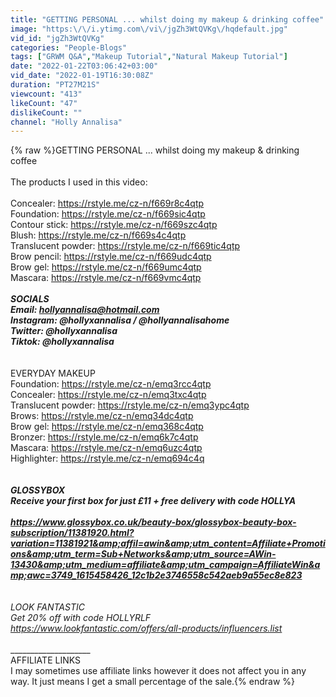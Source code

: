 ```yaml
---
title: "GETTING PERSONAL ... whilst doing my makeup & drinking coffee"
image: "https:\/\/i.ytimg.com\/vi\/jgZh3WtQVKg\/hqdefault.jpg"
vid_id: "jgZh3WtQVKg"
categories: "People-Blogs"
tags: ["GRWM Q&A","Makeup Tutorial","Natural Makeup Tutorial"]
date: "2022-01-22T03:06:42+03:00"
vid_date: "2022-01-19T16:30:08Z"
duration: "PT27M21S"
viewcount: "413"
likeCount: "47"
dislikeCount: ""
channel: "Holly Annalisa"
---
```

{% raw %}GETTING PERSONAL ... whilst doing my makeup &amp; drinking coffee<br /><br />The products I used in this video:<br /><br />Concealer: <a rel="nofollow" target="blank" href="https://rstyle.me/cz-n/f669r8c4qtp">https://rstyle.me/cz-n/f669r8c4qtp</a><br />Foundation: <a rel="nofollow" target="blank" href="https://rstyle.me/cz-n/f669sic4qtp">https://rstyle.me/cz-n/f669sic4qtp</a><br />Contour stick: <a rel="nofollow" target="blank" href="https://rstyle.me/cz-n/f669szc4qtp">https://rstyle.me/cz-n/f669szc4qtp</a><br />Blush: <a rel="nofollow" target="blank" href="https://rstyle.me/cz-n/f669s4c4qtp">https://rstyle.me/cz-n/f669s4c4qtp</a><br />Translucent powder: <a rel="nofollow" target="blank" href="https://rstyle.me/cz-n/f669tic4qtp">https://rstyle.me/cz-n/f669tic4qtp</a><br />Brow pencil: <a rel="nofollow" target="blank" href="https://rstyle.me/cz-n/f669udc4qtp">https://rstyle.me/cz-n/f669udc4qtp</a><br />Brow gel: <a rel="nofollow" target="blank" href="https://rstyle.me/cz-n/f669umc4qtp">https://rstyle.me/cz-n/f669umc4qtp</a><br />Mascara: <a rel="nofollow" target="blank" href="https://rstyle.me/cz-n/f669vmc4qtp">https://rstyle.me/cz-n/f669vmc4qtp</a><br />_____________________<br />SOCIALS <br />Email: hollyannalisa@hotmail.com<br />Instagram: @hollyxannalisa / @hollyannalisahome<br />Twitter: @hollyxannalisa<br />Tiktok: @hollyxannalisa<br /><br />_____________________<br />EVERYDAY MAKEUP<br />Foundation: <a rel="nofollow" target="blank" href="https://rstyle.me/cz-n/emq3rcc4qtp​">https://rstyle.me/cz-n/emq3rcc4qtp​</a><br />Concealer: <a rel="nofollow" target="blank" href="https://rstyle.me/cz-n/emq3txc4qtp​">https://rstyle.me/cz-n/emq3txc4qtp​</a><br />Translucent powder: <a rel="nofollow" target="blank" href="https://rstyle.me/cz-n/emq3ypc4qtp​">https://rstyle.me/cz-n/emq3ypc4qtp​</a><br />Brows: <a rel="nofollow" target="blank" href="https://rstyle.me/cz-n/emq34dc4qtp​">https://rstyle.me/cz-n/emq34dc4qtp​</a><br />Brow gel: <a rel="nofollow" target="blank" href="https://rstyle.me/cz-n/emq368c4qtp​">https://rstyle.me/cz-n/emq368c4qtp​</a><br />Bronzer: <a rel="nofollow" target="blank" href="https://rstyle.me/cz-n/emq6k7c4qtp​">https://rstyle.me/cz-n/emq6k7c4qtp​</a><br />Mascara: <a rel="nofollow" target="blank" href="https://rstyle.me/cz-n/emq6uzc4qtp​">https://rstyle.me/cz-n/emq6uzc4qtp​</a><br />Highlighter: <a rel="nofollow" target="blank" href="https://rstyle.me/cz-n/emq694c4q​">https://rstyle.me/cz-n/emq694c4q​</a><br /><br />_____________________<br />GLOSSYBOX<br />Receive your first box for just £11 + free delivery with code HOLLYA<br /><br /><a rel="nofollow" target="blank" href="https://www.glossybox.co.uk/beauty-box/glossybox-beauty-box-subscription/11381920.html?variation=11381921&amp;affil=awin&amp;utm_content=Affiliate+Promotions&amp;utm_term=Sub+Networks&amp;utm_source=AWin-13430&amp;utm_medium=affiliate&amp;utm_campaign=AffiliateWin&amp;awc=3749_1615458426_12c1b2e3746558c542aeb9a55ec8e823">https://www.glossybox.co.uk/beauty-box/glossybox-beauty-box-subscription/11381920.html?variation=11381921&amp;affil=awin&amp;utm_content=Affiliate+Promotions&amp;utm_term=Sub+Networks&amp;utm_source=AWin-13430&amp;utm_medium=affiliate&amp;utm_campaign=AffiliateWin&amp;awc=3749_1615458426_12c1b2e3746558c542aeb9a55ec8e823</a><br /><br />____________________<br />LOOK FANTASTIC<br />Get 20% off with code HOLLYRLF<br /><a rel="nofollow" target="blank" href="https://www.lookfantastic.com/offers/all-products/influencers.list">https://www.lookfantastic.com/offers/all-products/influencers.list</a><br /><br />_____________________<br />AFFILIATE LINKS <br />I may sometimes use affiliate links however it does not affect you in any way. It just means I get a small percentage of the sale.{% endraw %}
